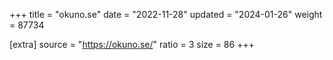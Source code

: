 +++
title = "okuno.se"
date = "2022-11-28"
updated = "2024-01-26"
weight = 87734

[extra]
source = "https://okuno.se/"
ratio = 3
size = 86
+++
